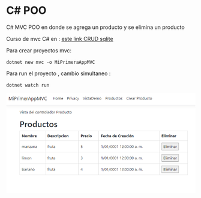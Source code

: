 # C# POO
C# MVC POO en donde se agrega un producto y se elimina un producto

Curso de mvc C# en : [este link CRUD sqlite](https://www.youtube.com/watch?v=9JP3PSUb5cY&list=PL9Bm8IOGYHA3X6LjUEQAw9EGxTq5EAees&index=1)


Para crear proyectos mvc:
```
dotnet new mvc -o MiPrimeraAppMVC
```

Para run el proyecto , cambio simultaneo :
```
dotnet watch run 
```
<p align="center">
  <img src="MiPrimerAppMVC/productosmvc.PNG" alt="StepLast">
</p>

